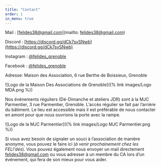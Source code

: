 ```yaml
---
title: "Contact"
order: 1
in_menu: true
---
```

Mail : [felides38@gmail.com](mailto: felides38@gmail.com)

Discord : [https://discord.gg/dCk7svSNwb](https://discord.gg/dCk7svSNwb) 

Instagram : [@felides_grenoble](https://www.instagram.com/felides_grenoble/)

Facebook : [@felides_grenoble](https://www.facebook.com/felides.grenoble)

Adresse: Maison des Association, 6 rue Berthe de Boissieux, Grenoble

![Logo de la Maison Des Associations de Grenoble]({% link images/Logo MDA.png %})

Nos événements réguliers (Dé-Dimanche et ateliers JDR) sont à la MJC Parmentier, 3 rue Parmentier, Grenoble. L’accès régulier se fait par l’arrière du bâtiment. Le lieu est accessible mais il est préférable de nous contacter en amont pour que nous ouvrions la porte avec la rampe. 

![Logo de la MJC Parmentier]({% link images/Logo MJC Parmentier.png %})

Si vous avez besoin de signaler un souci à l’association de manière anonyme, vous pouvez le faire ici (*à venir prochainement chez les FELI'dés*). Vous pouvez également nous envoyer un mail directement [felides38@gmail.com](mailto:felides38@gmail.com) ou vous adresser à un membre du CA lors d’un événement, qui fera de son mieux pour vous aider. 
